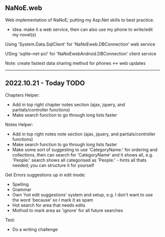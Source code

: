 NaNoE.web
---
Web implementation of NaNoE; putting my Asp.Net skills to best practice.
- Idea: make it a web service, then can also use my phone to write/edit my novel(s)

Using 'System.Data.SqlClient' for 'NaNoEweb.DBConnection' web service

USing 'sqlite-net-pcl' for 'NaNoEwebAndroid.DBConnection' client service

Note: create fastest data sharing method for phones <-> web updates

---
2022.10.21 - Today TODO
---
Chapters Helper:
- Add in top right chapter notes section (ajax, jquery, and partials/controller functions)
- Make search function to go through long lists faster

Notes Helper:
- Add in top right notes note section (ajax, jquery, and partials/controller functions)
- Make search function to go through long lists faster
- Make some sort of suggesting to use 'CategoryName:' for ordering and collections, then can search for 'CategoryName' and it shows all, e.g. 'People:' search shows all categorised as 'People:' - hints all thats needed; you can structure it for yourself

Get Errors suggestions up in edit mode:
- Spelling
- Grammar
- Own 'hot edit suggestions' system and setup, e.g. I don't want to use the word 'because' so I mark it as spam
- Hot search for area that needs edits
- Mothod to mark area as 'ignore' for all future searches

Test:
- Do a writing challenge